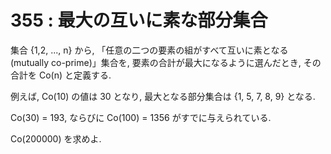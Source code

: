 # 355 : 最大の互いに素な部分集合

集合 {1,2, ..., n} から, 「任意の二つの要素の組がすべて互いに素となる(mutually co-prime)」集合を, 要素の合計が最大になるように選んだとき, その合計を Co(n) と定義する.

例えば, Co(10) の値は 30 となり, 最大となる部分集合は {1, 5, 7, 8, 9} となる.

Co(30) = 193, ならびに Co(100) = 1356 がすでに与えられている.

Co(200000) を求めよ.
